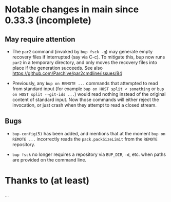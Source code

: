 Notable changes in main since 0.33.3 (incomplete)
=================================================

May require attention
---------------------

* The `par2` command (invoked by `bup fsck -g`) may generate empty
  recovery files if interrupted (say via C-c).  To mitigate this, bup
  now runs `par2` in a temporary directory, and only moves the
  recovery files into place if the generation succeeds.  See also
  https://github.com/Parchive/par2cmdline/issues/84

* Previously, any `bup on REMOTE ...` commands that attempted to read
  from standard input (for example `bup on HOST split < something` or
  `bup on HOST split --git-ids ...`) would read nothing instead of the
  original content of standard input.  Now those commands will either
  reject the invocation, or just crash when they attempt to read a
  closed stream.

Bugs
----

* `bup-config(5)` has been added, and mentions that at the moment `bup
  on REMOTE ...` incorrectly reads the `pack.packSizeLimit` from the
  `REMOTE` repository.

* `bup fsck` no longer requires a repository via `BUP_DIR`, `-d`,
  etc. when paths are provided on the command line.

Thanks to (at least)
====================

...
